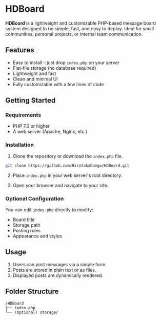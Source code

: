 # HDBoard

**HDBoard** is a lightweight and customizable PHP-based message board system designed to be simple, fast, and easy to deploy. Ideal for small communities, personal projects, or internal team communication.


## Features

- Easy to install – just drop `index.php` on your server
- Flat-file storage (no database required)
- Lightweight and fast
- Clean and minimal UI
- Fully customizable with a few lines of code

## Getting Started

### Requirements

- PHP 7.0 or higher
- A web server (Apache, Nginx, etc.)

### Installation

1. Clone the repository or download the `index.php` file.

```bash
git clone https://github.com/HirotakaDango/HDBoard.git
```

2. Place `index.php` in your web server's root directory.

3. Open your browser and navigate to your site.

### Optional Configuration

You can edit `index.php` directly to modify:

- Board title
- Storage path
- Posting rules
- Appearance and styles

## Usage

1. Users can post messages via a simple form.
2. Posts are stored in plain text or as files.
3. Displayed posts are dynamically rendered.

## Folder Structure

```
/HDBoard
├── index.php
└── (Optional) storage/
```
